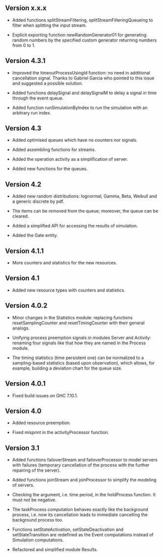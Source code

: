 Version x.x.x
-----

* Added functions splitStreamFiltering, splitStreamFilteringQueueing to filter when 
  splitting the input stream.

* Explicit exporting function newRandomGenerator01 for generating random numbers by 
  the specified custom generator returning numbers from 0 to 1.

Version 4.3.1
-----

* Improved the timeoutProcessUsingId function: no need in additional cancellation signal.
  Thanks to Gabriel Garcia who pointed to this issue and suggested a possible solution.

* Added functions delaySignal and delaySignalM to delay a signal in time through 
  the event queue.

* Added function runSimulationByIndex to run the simulation with an arbitrary run index.

Version 4.3
-----

* Added optimised queues which have no counters nor signals.

* Added assembling functions for streams.

* Added the operation activity as a simplification of server.

* Added new functions for the queues.

Version 4.2
-----

* Added new random distributions: lognormal, Gamma, Beta, Weibull and 
  a generic discrete by pdf.

* The items can be removed from the queue; moreover, the queue can be 
  cleared.

* Added a simplified API for accessing the results of simulation.

* Added the Gate entity.

Version 4.1.1
-----

* More counters and statistics for the new resources.

Version 4.1
-----

* Added new resource types with counters and statistics.

Version 4.0.2
-----

* Minor changes in the Statistics module: replacing functions 
  resetSamplingCounter and resetTimingCounter with their general analogs.

* Unifying process preemption signals in modules Server and Activity: 
  renaming four signals like that how they are named in the Process module.
  
* The timing statistics (time persistent one) can be normalized to 
  a sampling-based statistics (based upon observation), which allows, 
  for example, building a deviation chart for the queue size.

Version 4.0.1
-----

* Fixed build issues on GHC 7.10.1.

Version 4.0
-----

* Added resource preemption.

* Fixed misprint in the activityProcessor function.

Version 3.1
-----

* Added functions failoverStream and failoverProcessor to model
servers with failures (temporary cancellation of the process with the
further repairing of the server).

* Added functions joinStream and joinProcessor to simplify the
modeling of servers.

* Checking the argument, i.e. time period, in the holdProcess
function. It must not be negative.

* The taskProcess computation behaves exactly like the background
  process, i.e. now its cancellation leads to immediate cancelling the background
  process too.

* Functions setStateActivation, setStateDeactivation and
  setStateTransition are redefined as the Event computations instead
  of Simulation computations.

* Refactored and simplified module Results.
